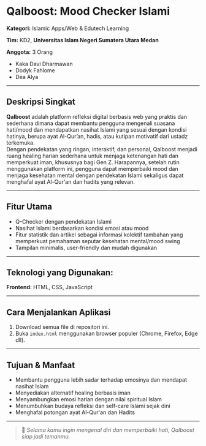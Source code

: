 # Qalboost: Mood Checker Islami

**Kategori:** Islamic Apps/Web & Edutech Learning

**Tim:** KD2, **Universitas Islam Negeri Sumatera Utara Medan**

**Anggota:** 3 Orang
- Kaka Davi Dharmawan
- Dodyk Fahlome
- Dea Alya

---

## Deskripsi Singkat

**Qalboost** adalah platform refleksi digital berbasis web yang praktis dan sederhana dimana dapat membantu pengguna mengenali suasana hati/mood dan mendapatkan nasihat Islami yang sesuai dengan kondisi hatinya, berupa ayat Al-Qur’an, hadis, atau kutipan motivatif dari ustadz terkemuka.  
Dengan pendekatan yang ringan, interaktif, dan personal, Qalboost menjadi ruang healing harian sederhana untuk menjaga ketenangan hati dan memperkuat iman, khususnya bagi Gen Z. Harapannya, setelah rutin menggunakan platform ini, pengguna dapat memperbaiki mood dan menjaga kesehatan mental dengan pendekatan Islami sekaligus dapat menghafal ayat Al-Qur'an dan hadits yang relevan.

---

## Fitur Utama

- Q-Checker dengan pendekatan Islami
- Nasihat Islami berdasarkan kondisi emosi atau mood
- Fitur statistik dan artikel sebagai informasi kolektif tambahan yang memperkuat pemahaman seputar kesehatan mental/mood swing
- Tampilan minimalis, user-friendly dan mudah digunakan

---

## Teknologi yang Digunakan:
**Frontend:** HTML, CSS, JavaScript

---

## Cara Menjalankan Aplikasi

1. Download semua file di repositori ini.
2. Buka `index.html` menggunakan browser populer (Chrome, Firefox, Edge dll).

---

## Tujuan & Manfaat

- Membantu pengguna lebih sadar terhadap emosinya dan mendapat nasihat Islam
- Menyediakan alternatif healing berbasis iman
- Menyambungkan emosi harian dengan nilai spiritual Islam
- Menumbuhkan budaya refleksi dan self-care Islami sejak dini
- Menghafal potongan ayat Al-Qur'an dan Hadits

---

> 📌 *Selama kamu ingin mengenal diri dan memperbaiki hati, Qalboost siap jadi temanmu.*




